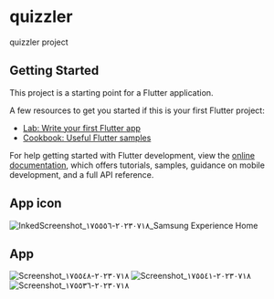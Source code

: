 # quizzler

quizzler project

## Getting Started

This project is a starting point for a Flutter application.

A few resources to get you started if this is your first Flutter project:

- [Lab: Write your first Flutter app](https://docs.flutter.dev/get-started/codelab)
- [Cookbook: Useful Flutter samples](https://docs.flutter.dev/cookbook)

For help getting started with Flutter development, view the
[online documentation](https://docs.flutter.dev/), which offers tutorials,
samples, guidance on mobile development, and a full API reference.

## App icon
![InkedScreenshot_٢٠٢٣٠٧١٨-١٧٥٥٥٦_Samsung Experience Home](https://github.com/MohammadAlqam/flutter_quizzler/assets/88941388/e25fbb36-545a-45c4-be0a-a4f792696273)

## App
![Screenshot_٢٠٢٣٠٧١٨-١٧٥٥٤٨](https://github.com/MohammadAlqam/flutter_quizzler/assets/88941388/e877694b-255c-42dc-8b2a-96af03cb8745)
![Screenshot_٢٠٢٣٠٧١٨-١٧٥٥٤١](https://github.com/MohammadAlqam/flutter_quizzler/assets/88941388/e3fb2706-cdac-484c-aba2-17c6ea0ca620)
![Screenshot_٢٠٢٣٠٧١٨-١٧٥٥٣٦](https://github.com/MohammadAlqam/flutter_quizzler/assets/88941388/ed661c97-1df1-45e9-b164-a79a7b37ed7c)
